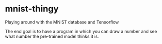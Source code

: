 # mnist-thingy
Playing around with the MNIST database and Tensorflow

The end goal is to have a program in which you can draw a number and see what number the pre-trained model thinks it is.
